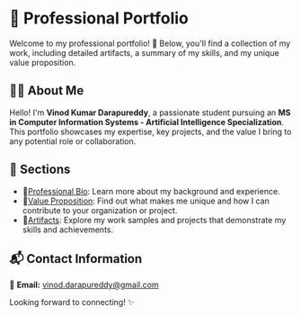 # 🎯 **Professional Portfolio**  

Welcome to my professional portfolio! 🚀 Below, you'll find a collection of my work, including detailed artifacts, a summary of my skills, and my unique value proposition.  

## 👨‍💻 **About Me**  
Hello! I'm **Vinod Kumar Darapureddy**, a passionate student pursuing an **MS in Computer Information Systems - Artificial Intelligence Specialization**. This portfolio showcases my expertise, key projects, and the value I bring to any potential role or collaboration.  

## 📌 **Sections** 

- 📌[Professional Bio](professional-bio.md): Learn more about my background and experience.
- 📌[Value Proposition](value-proposition.md): Find out what makes me unique and how I can contribute to your organization or project.
- 📌[Artifacts](artifacts%20folder/AI-ML-Timeline.md): Explore my work samples and projects that demonstrate my skills and achievements.


## 📬 **Contact Information**  
💌 **Email:** [vinod.darapureddy@gmail.com](mailto:vinod.darapureddy@gmail.com)  

Looking forward to connecting! ✨  
